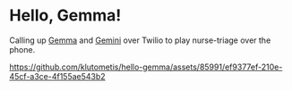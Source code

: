 # Hello, Gemma!

Calling up [Gemma](https://blog.google/technology/developers/gemma-open-models/) and [Gemini](https://gemini.google.com/) over Twilio to play nurse-triage over the phone.

https://github.com/klutometis/hello-gemma/assets/85991/ef9377ef-210e-45cf-a3ce-4f155ae543b2
